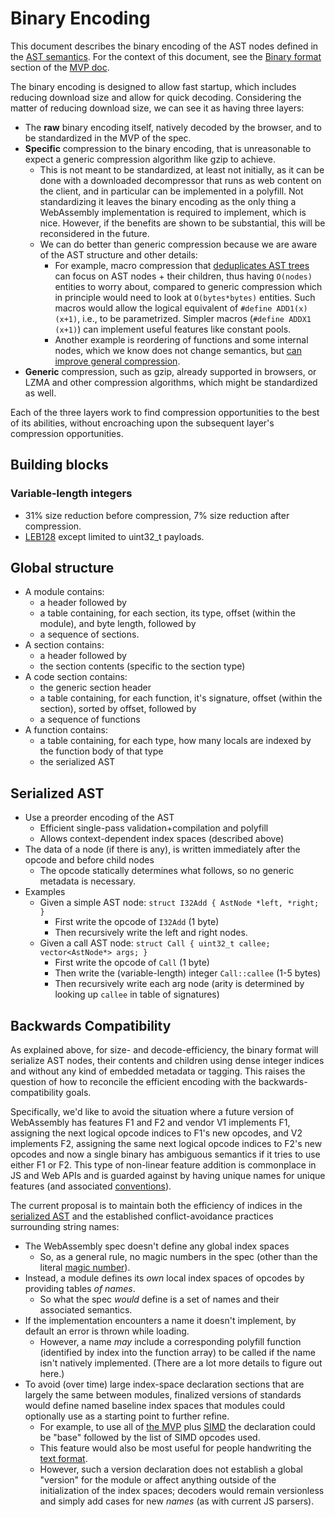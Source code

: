 # Binary Encoding

This document describes the binary encoding of the AST nodes defined in the [AST semantics](AstSemantics.md). 
For the context of this document, see the [Binary format](MVP.md#binary-format) section of the [MVP doc](MVP.md).

The binary encoding is designed to allow fast startup, which includes reducing download size
and allow for quick decoding. Considering the matter of reducing download size, we can see
it as having three layers:

 * The **raw** binary encoding itself, natively decoded by the browser, and to be standardized in
   the MVP of the spec.
 * **Specific** compression to the binary encoding, that is unreasonable to expect a generic
   compression algorithm like gzip to achieve.
   * This is not meant to be standardized, at least not initially, as it can be done with a
     downloaded decompressor that runs as web content on the client, and in particular
     can be implemented in a polyfill. Not standardizing it leaves the binary
     encoding as the only thing a WebAssembly implementation is required to implement,
     which is nice. However, if the benefits are shown to be substantial, this will be
     reconsidered in the future.
   * We can do better than generic compression because we are aware of the AST structure
     and other details:
     * For example, macro compression that [deduplicates AST trees](https://github.com/WebAssembly/spec/issues/58#issuecomment-101863032)
       can focus on AST nodes + their children, thus having `O(nodes)` entities to worry about, compared
       to generic compression which in principle would need to look at `O(bytes*bytes)` entities.
       Such macros would allow the logical equivalent of `#define ADD1(x) (x+1)`, i.e.,
       to be parametrized. Simpler macros (`#define ADDX1 (x+1)`) can implement useful
       features like constant pools.
     * Another example is reordering of functions and some internal nodes, which we know
       does not change semantics, but
       [can improve general compression](http://www.rfk.id.au/blog/entry/cromulate-improve-compressibility/).
 * **Generic** compression, such as gzip, already supported in browsers, or LZMA and other
   compression algorithms, which might be standardized as well.

Each of the three layers work to find compression opportunities to the best of its abilities, without encroaching upon the subsequent layer's compression opportunities.

## Building blocks

### Variable-length integers
 * 31% size reduction before compression, 7% size reduction after compression.
 * [LEB128](http://en.wikipedia.org/wiki/LEB128) except limited to uint32_t payloads.

## Global structure

* A module contains:
  * a header followed by
  * a table containing, for each section, its type, offset (within the module), and byte length, followed by
  * a sequence of sections.
* A section contains:
  * a header followed by
  * the section contents (specific to the section type)
* A code section contains:
  * the generic section header
  * a table containing, for each function, it's signature, offset (within the section), sorted by offset, followed by
  * a sequence of functions
* A function contains:
  * a table containing, for each type, how many locals are indexed by the function body of that type
  * the serialized AST

## Serialized AST

* Use a preorder encoding of the AST
  * Efficient single-pass validation+compilation and polyfill
  * Allows context-dependent index spaces (described above)
* The data of a node (if there is any), is written immediately after the opcode and before child nodes
  * The opcode statically determines what follows, so no generic metadata is necessary.
* Examples
  * Given a simple AST node: `struct I32Add { AstNode *left, *right; }`
    * First write the opcode of `I32Add` (1 byte)
    * Then recursively write the left and right nodes.
  * Given a call AST node: `struct Call { uint32_t callee; vector<AstNode*> args; }`
    * First write the opcode of `Call` (1 byte)
    * Then write the (variable-length) integer `Call::callee` (1-5 bytes)
    * Then recursively write each arg node (arity is determined by looking up `callee` in table of signatures)

## Backwards Compatibility

As explained above, for size- and decode-efficiency, the binary format will serialize AST nodes,
their contents and children using dense integer indices and without any kind of embedded metadata 
or tagging. This raises the question of how to reconcile the efficient encoding with the 
backwards-compatibility goals.

Specifically, we'd like to avoid the situation where a future version of WebAssembly has features 
F1 and F2 and vendor V1 implements F1, assigning the next logical opcode indices to F1's new
opcodes, and V2 implements F2, assigning the same next logical opcode indices to F2's new opcodes 
and now a single binary has ambiguous semantics if it tries to use either F1 or F2. This type of 
non-linear feature addition is commonplace in JS and Web APIs and is guarded against by 
having unique names for unique features (and associated [conventions](https://hsivonen.fi/vendor-prefixes)).

The current proposal is to maintain both the efficiency of indices in the [serialized AST](BinaryEncoding.md#serialized-ast) and the established
conflict-avoidance practices surrounding string names:
  * The WebAssembly spec doesn't define any global index spaces
    * So, as a general rule, no magic numbers in the spec (other than the literal [magic number](http://en.wikipedia.org/wiki/Magic_number_%28programming%29)).
  * Instead, a module defines its *own* local index spaces of opcodes by providing tables *of names*. 
    * So what the spec *would* define is a set of names and their associated semantics.
  * If the implementation encounters a name it doesn't implement, by default an error is thrown while loading.
    * However, a name *may* include a corresponding polyfill function (identified by index 
      into the function array) to be called if the name isn't natively implemented. (There are a lot
      more details to figure out here.)
  * To avoid (over time) large index-space declaration sections that are largely the same
    between modules, finalized versions of standards would define named baseline index spaces
    that modules could optionally use as a starting point to further refine.
    * For example, to use all of [the MVP](MVP.md) plus [SIMD](EssentialPostMVPFeatures.md#fixed-width-simd)
      the declaration could be "base" followed by the list of SIMD opcodes used.
    * This feature would also be most useful for people handwriting the [text format](MVP.md#text-format).
    * However, such a version declaration does not establish a global "version" for the module
      or affect anything outside of the initialization of the index spaces; decoders would
      remain versionless and simply add cases for new *names* (as with current JS parsers).

